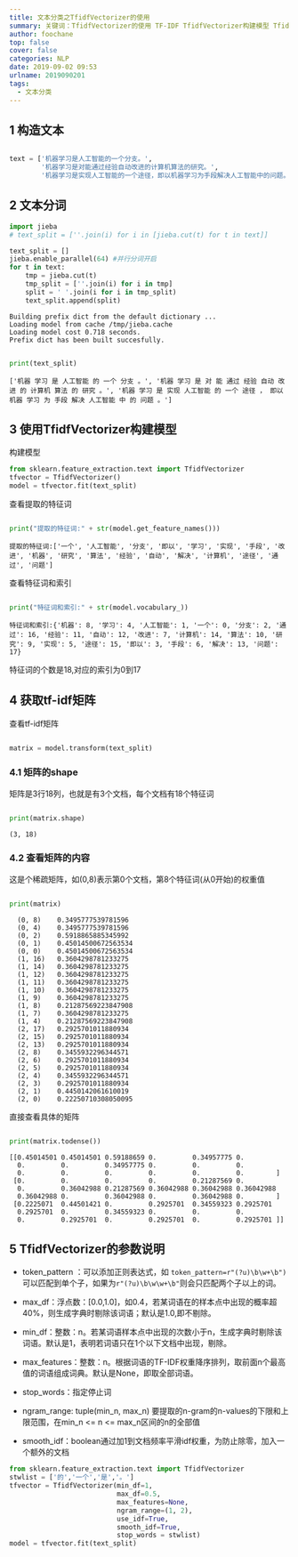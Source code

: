 ```yaml
---
title: 文本分类之TfidfVectorizer的使用
summary: 关键词：TfidfVectorizer的使用 TF-IDF TfidfVectorizer构建模型 TfidfVectorizer参数说明
author: foochane
top: false
cover: false
categories: NLP
date: 2019-09-02 09:53
urlname: 2019090201
tags:
  - 文本分类
---
```



## 1 构造文本


```python

text = ['机器学习是人工智能的一个分支。',
        '机器学习是对能通过经验自动改进的计算机算法的研究。',
        '机器学习是实现人工智能的一个途径，即以机器学习为手段解决人工智能中的问题。']
```

## 2 文本分词


```python
import jieba
# text_split = [''.join(i) for i in [jieba.cut(t) for t in text]]

text_split = []
jieba.enable_parallel(64) #并行分词开启
for t in text:
    tmp = jieba.cut(t) 
    tmp_split = [''.join(i) for i in tmp]
    split = ' '.join(i for i in tmp_split)
    text_split.append(split)
```

    Building prefix dict from the default dictionary ...
    Loading model from cache /tmp/jieba.cache
    Loading model cost 0.718 seconds.
    Prefix dict has been built succesfully.



```python

print(text_split)

```

    ['机器 学习 是 人工智能 的 一个 分支 。', '机器 学习 是 对 能 通过 经验 自动 改进 的 计算机 算法 的 研究 。', '机器 学习 是 实现 人工智能 的 一个 途径 ， 即以 机器 学习 为 手段 解决 人工智能 中 的 问题 。']


## 3 使用TfidfVectorizer构建模型

构建模型

```python
from sklearn.feature_extraction.text import TfidfVectorizer
tfvector = TfidfVectorizer()
model = tfvector.fit(text_split)

```
查看提取的特征词

```python

print("提取的特征词:" + str(model.get_feature_names()))

```

    提取的特征词:['一个', '人工智能', '分支', '即以', '学习', '实现', '手段', '改进', '机器', '研究', '算法', '经验', '自动', '解决', '计算机', '途径', '通过', '问题']


查看特征词和索引
```python

print("特征词和索引:" + str(model.vocabulary_))

```

    特征词和索引:{'机器': 8, '学习': 4, '人工智能': 1, '一个': 0, '分支': 2, '通过': 16, '经验': 11, '自动': 12, '改进': 7, '计算机': 14, '算法': 10, '研究': 9, '实现': 5, '途径': 15, '即以': 3, '手段': 6, '解决': 13, '问题': 17}


特征词的个数是18,对应的索引为0到17

## 4 获取tf-idf矩阵

查看tf-idf矩阵

```python

matrix = model.transform(text_split)

```

### 4.1 矩阵的shape

矩阵是3行18列，也就是有3个文档，每个文档有18个特征词


```python

print(matrix.shape)

```



    (3, 18)



### 4.2 查看矩阵的内容

这是个稀疏矩阵，如(0,8)表示第0个文档，第8个特征词(从0开始)的权重值


```python

print(matrix)

```

      (0, 8)	0.3495777539781596
      (0, 4)	0.3495777539781596
      (0, 2)	0.5918865885345992
      (0, 1)	0.45014500672563534
      (0, 0)	0.45014500672563534
      (1, 16)	0.3604298781233275
      (1, 14)	0.3604298781233275
      (1, 12)	0.3604298781233275
      (1, 11)	0.3604298781233275
      (1, 10)	0.3604298781233275
      (1, 9)	0.3604298781233275
      (1, 8)	0.21287569223847908
      (1, 7)	0.3604298781233275
      (1, 4)	0.21287569223847908
      (2, 17)	0.2925701011880934
      (2, 15)	0.2925701011880934
      (2, 13)	0.2925701011880934
      (2, 8)	0.3455932296344571
      (2, 6)	0.2925701011880934
      (2, 5)	0.2925701011880934
      (2, 4)	0.3455932296344571
      (2, 3)	0.2925701011880934
      (2, 1)	0.4450142061610019
      (2, 0)	0.22250710308050095


直接查看具体的矩阵


```python

print(matrix.todense())

```

    [[0.45014501 0.45014501 0.59188659 0.         0.34957775 0.
      0.         0.         0.34957775 0.         0.         0.
      0.         0.         0.         0.         0.         0.        ]
     [0.         0.         0.         0.         0.21287569 0.
      0.         0.36042988 0.21287569 0.36042988 0.36042988 0.36042988
      0.36042988 0.         0.36042988 0.         0.36042988 0.        ]
     [0.2225071  0.44501421 0.         0.2925701  0.34559323 0.2925701
      0.2925701  0.         0.34559323 0.         0.         0.
      0.         0.2925701  0.         0.2925701  0.         0.2925701 ]]


## 5 TfidfVectorizer的参数说明
- token_pattern ：可以添加正则表达式，如 `token_pattern=r"(?u)\b\w+\b")`可以匹配到单个子，如果为`r"(?u)\b\w\w+\b"`则会只匹配两个子以上的词。

- max_df：浮点数：[0.0,1.0]，如0.4，若某词语在的样本点中出现的概率超40%，则生成字典时剔除该词语；默认是1.0,即不剔除。
- min_df：整数：n。若某词语样本点中出现的次数小于n，生成字典时剔除该词语。默认是1，表明若词语只在1个以下文档中出现，剔除。
- max_features：整数：n。根据词语的TF-IDF权重降序排列，取前面n个最高值的词语组成词典。默认是None，即取全部词语。
- stop_words：指定停止词
- ngram_range: tuple(min_n, max_n) 要提取的n-gram的n-values的下限和上限范围，在min_n <= n <= max_n区间的n的全部值
- smooth_idf：boolean通过加1到文档频率平滑idf权重，为防止除零，加入一个额外的文档


```python
from sklearn.feature_extraction.text import TfidfVectorizer
stwlist = ['的','一个','是','。']
tfvector = TfidfVectorizer(min_df=1,  
                           max_df=0.5,
                           max_features=None,                 
                           ngram_range=(1, 2), 
                           use_idf=True,
                           smooth_idf=True,
                           stop_words = stwlist)
model = tfvector.fit(text_split)
```

